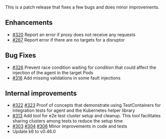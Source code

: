 This is a patch release that fixes a few bugs and does minor improvements.

## Enhancements
- [#320](https://github.com/grafana/xk6-disruptor/pull/320) Report an error if proxy does not receive any requests
- [#267](https://github.com/grafana/xk6-disruptor/pull/267) Report error if there are no targets for a disruptor

## Bug Fixes
- [#326](https://github.com/grafana/xk6-disruptor/pull/326) Prevent race condition waiting for condition that could affect the injection of the agent in the target Pods
- [#316](https://github.com/grafana/xk6-disruptor/pull/316) Add missing validations in some fault injections

## Internal improvements
- [#322](https://github.com/grafana/xk6-disruptor/pull/322) [#323](https://github.com/grafana/xk6-disruptor/pull/323) Proof of concepts that demonstrate using TestContainers for integration tests for agent and the Kubernetes helper library
- [#313](https://github.com/grafana/xk6-disruptor/pull/313) Add tool for e2e test cluster setup and cleanup. This tool facilitates sharing clusters among tests to reduce the setup time
- [#303](https://github.com/grafana/xk6-disruptor/pull/303) [#304](https://github.com/grafana/xk6-disruptor/pull/304) [#306](https://github.com/grafana/xk6-disruptor/pull/306) Minor improvements in code and tests
- []() Update k6 to v0.46.0 